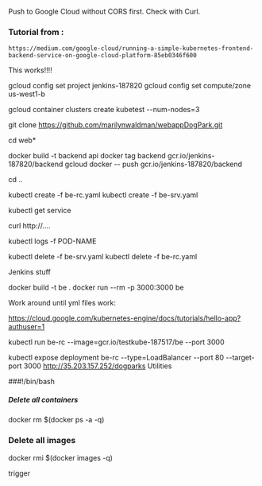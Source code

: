 
Push to Google Cloud without CORS first.  Check with Curl.

### Tutorial from :
    https://medium.com/google-cloud/running-a-simple-kubernetes-frontend-backend-service-on-google-cloud-platform-85eb0346f600

This works!!!!


gcloud config set project jenkins-187820
gcloud config set compute/zone us-west1-b 

gcloud container clusters create kubetest --num-nodes=3

git clone https://github.com/marilynwaldman/webappDogPark.git

cd web*


docker build -t backend api
docker tag backend gcr.io/jenkins-187820/backend
gcloud docker -- push gcr.io/jenkins-187820/backend

cd ..

kubectl create -f  be-rc.yaml
kubectl create -f  be-srv.yaml

kubectl get service

curl http://....

kubectl logs -f POD-NAME

kubectl delete -f  be-srv.yaml
kubectl delete -f  be-rc.yaml



Jenkins stuff



docker build -t be .
docker run --rm -p 3000:3000 be

Work around until yml files work:

https://cloud.google.com/kubernetes-engine/docs/tutorials/hello-app?authuser=1

kubectl run be-rc --image=gcr.io/testkube-187517/be --port 3000
 
kubectl expose deployment be-rc --type=LoadBalancer --port 80 --target-port 3000
http://35.203.157.252/dogparks
Utilities

###!/bin/bash
##### Delete all containers
docker rm $(docker ps -a -q)
### Delete all images
docker rmi $(docker images -q)

trigger